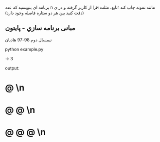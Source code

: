  برنامه ای بنویسید که عدد n را از کاربر گرفته و در یͷ تابع، مثلثr مانند نمونه چاپ کند (دقت کنید بین هر دو
ستاره فاصله وجود دارد)

## مبانی برنامه سازي - پایتون
نیمسال دوم 98-97
هادیان

python example.py 

-> 3

output:

# @ \n
# @ @ \n
# @ @ @ \n
